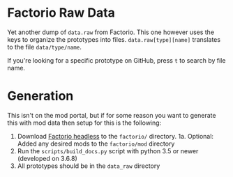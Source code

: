 # Factorio Raw Data
Yet another dump of `data.raw` from Factorio. This one however uses the keys to organize the prototypes into files. `data.raw[type][name]` translates to the file `data/type/name`.

If you're looking for a specific prototype on GitHub, press `t` to search by file name.


# Generation
This isn't on the mod portal, but if for some reason you want to generate this with mod data then setup for this is the following:

1. Download [Factorio headless](https://factorio.com/get-download/latest/headless/linux64) to the `factorio/` directory.
   1a. Optional: Added any desired mods to the `factorio/mod` directory
2. Run the `scripts/build_docs.py` script with python 3.5 or newer (developed on 3.6.8)
3. All prototypes should be in the `data_raw` directory
